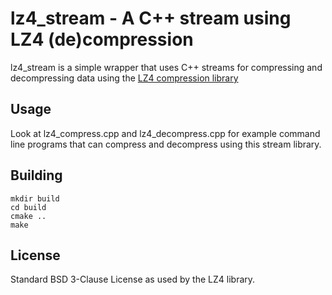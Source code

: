 lz4_stream - A C++ stream using LZ4 (de)compression
===================================================

lz4_stream is a simple wrapper that uses C++ streams for compressing and decompressing data using the [LZ4 compression library]

Usage
-----

Look at lz4\_compress.cpp and lz4\_decompress.cpp for example command line programs that can compress and decompress using this stream library.

Building
--------

```
mkdir build
cd build
cmake ..
make
```

License
-------

Standard BSD 3-Clause License as used by the LZ4 library.

[LZ4 compression library]: https://github.com/lz4/lz4
[cmake]: http://cmake.org
[Google Test Framework]: https://github.com/google/googletest
